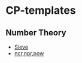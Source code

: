 # CP-templates

## Number Theory
- [Sieve](https://github.com/tusharjaiswal123/CP-templates/blob/main/Sieve%20of%20eratosthenes.cpp)
- [ncr,npr,pow](https://github.com/tusharjaiswal123/CP-templates/blob/main/ncr(pow%2Cinvmod).cpp)
